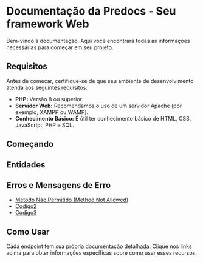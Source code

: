 # Documentação da Predocs - Seu framework Web

Bem-vindo à documentação. Aqui você encontrará todas as informações necessárias para começar em seu projeto.

## Requisitos

Antes de começar, certifique-se de que seu ambiente de desenvolvimento atenda aos seguintes requisitos:

- **PHP:** Versão 8 ou superior.
- **Servidor Web:** Recomendamos o uso de um servidor Apache (por exemplo, XAMPP ou WAMP).
- **Conhecimento Básico:** É útil ter conhecimento básico de HTML, CSS, JavaScript, PHP e SQL.

## Começando



## Entidades

## Erros e Mensagens de Erro

- [Método Não Permitido (Method Not Allowed)](/docs/markdown/errors/method_not_allowed.md)
- [Codigo2](erro2.md)
- [Codigo3](erro3.md)

## Como Usar

Cada endpoint tem sua própria documentação detalhada. Clique nos links acima para obter informações específicas sobre como usar esses recursos.
